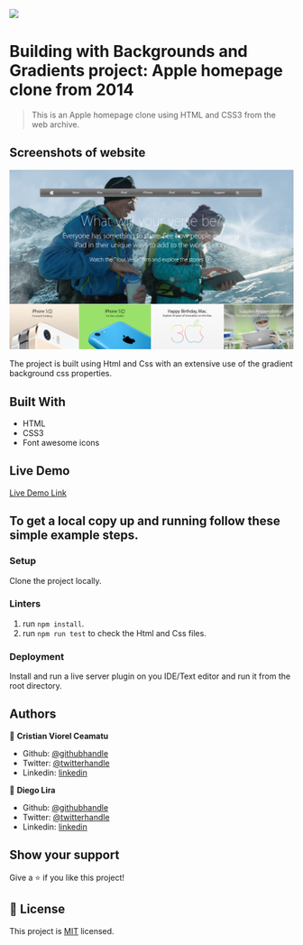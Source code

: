 ![](https://img.shields.io/badge/Microverse-blueviolet)

# Building with Backgrounds and Gradients project: Apple homepage clone from 2014

> This is an Apple homepage clone using HTML and CSS3 from the web archive.

## Screenshots of website

![screenshot](./.github/screenshots/app-screenshot-before-full.png)


The project is built using Html and Css with an extensive use of the gradient background css properties.

## Built With

- HTML
- CSS3
- Font awesome icons

## Live Demo

[Live Demo Link](https://raw.githack.com/liraD/microverse-apple-mockup/feature-layout/index.html)

## To get a local copy up and running follow these simple example steps.

### Setup

Clone the project locally.

### Linters

1. run `npm install`.
2. run `npm run test` to check the Html and Css files.

### Deployment

Install and run a live server plugin on you IDE/Text editor and run it from the root directory.

## Authors

👤 **Cristian Viorel Ceamatu**

- Github: [@githubhandle](https://github.com/cristianCeamatu)
- Twitter: [@twitterhandle](https://twitter.com/CeamatuV)
- Linkedin: [linkedin](https://www.linkedin.com/in/ceamatu-cristian-viorel-7a5469136/)

👤 **Diego Lira**

- Github: [@githubhandle](https://github.com/lirad)
- Twitter: [@twitterhandle](https://twitter.com/lirad)
- Linkedin: [linkedin](https://www.linkedin.com/in/diegoalira/)

## Show your support

Give a ⭐️ if you like this project!

## 📝 License

This project is [MIT](lic.url) licensed.
